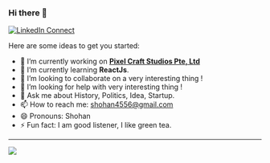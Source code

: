 ### Hi there 👋 

[![LinkedIn Connect](https://img.shields.io/badge/%20-Connect-black?color=14171A&labelColor=212121&logo=linkedin&logoColor=ffffff)](https://www.linkedin.com/in/shohanr/)


<!--
**shohan4556/shohan4556** is a ✨ _special_ ✨ repository because its `README.md` (this file) appears on your GitHub profile.
-->

Here are some ideas to get you started:

- 🔭 I’m currently working on **[Pixel Craft Studios Pte, Ltd](https://www.linkedin.com/company/pixelcraft-studios/)**
- 🌱 I’m currently learning **ReactJs**.
- 👯 I’m looking to collaborate on a very interesting thing ! 
- 🤔 I’m looking for help with very interesting thing !
- 💬 Ask me about History, Politics, Idea, Startup.
- 📫 How to reach me: shohan4556@gmail.com
- 😄 Pronouns: Shohan
- ⚡ Fun fact: I am good listener, I like green tea.

---


<a href="https://github.com/shohan4556">
  <img align="center" src="https://github-readme-stats.anuraghazra1.vercel.app/api?username=shohan4556&show_icons=true&theme=tokyonight&line_height=40&title_color=FFFFFF"
</a>

